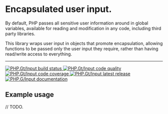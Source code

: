 Encapsulated user input.
========================

By default, PHP passes all sensitive user information around in global variables, available for 
reading and modification in any code, including third party libraries.

This library wraps user input in objects that promote encapsulation, allowing functions to be
passed only the user input they require, rather than having read/write access to everything.

***

<a href="https://circleci.com/gh/phpgt/input" target="_blank">
	<img src="https://img.shields.io/circleci/project/PhpGt/Input.svg?style=flat-square" alt="PHP.Gt/Input build status" />
</a>
<a href="https://scrutinizer-ci.com/g/phpgt/input" target="_blank">
	<img src="https://img.shields.io/scrutinizer/g/PhpGt/Input.svg?style=flat-square" alt="PHP.Gt/Input code quality" />
</a>
<a href="https://scrutinizer-ci.com/g/phpgt/input" target="_blank">
	<img src="https://img.shields.io/scrutinizer/coverage/g/PhpGt/Input/master.svg?style=flat-square" alt="PHP.Gt/Input code coverage" />
</a>
<a href="https://packagist.org/packages/phpgt/input" target="_blank">
	<img src="https://img.shields.io/packagist/v/phpgt/input.svg?style=flat-square" alt="PHP.Gt/Input latest release" />
</a>
<a href="http://www.php.gt/input" target="_blank">
	<img src="https://img.shields.io/badge/docs-www.php.gt/input-26a5e3.svg?style=flat-square" alt="PHP.G/Input documentation" />
</a>

Example usage
-------------

// TODO.
